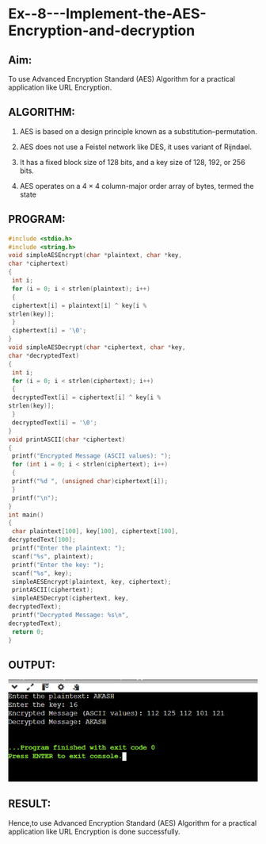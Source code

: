 # Ex--8---Implement-the-AES-Encryption-and-decryption

## Aim:
 To use Advanced Encryption Standard (AES)
Algorithm for a practical application like URL
Encryption.

## ALGORITHM:

 1. AES is based on a design principle known as a
substitution–permutation.

 2. AES does not use a Feistel network like DES, it
uses variant of Rijndael.

 3. It has a fixed block size of 128 bits, and a key size
of 128, 192, or 256 bits.

 4. AES operates on a 4 × 4 column-major order
array of bytes, termed the state

## PROGRAM:
```c
#include <stdio.h>
#include <string.h>
void simpleAESEncrypt(char *plaintext, char *key,
char *ciphertext)
{
 int i;
 for (i = 0; i < strlen(plaintext); i++)
 {
 ciphertext[i] = plaintext[i] ^ key[i %
strlen(key)];
 }
 ciphertext[i] = '\0';
}
void simpleAESDecrypt(char *ciphertext, char *key,
char *decryptedText)
{
 int i;
 for (i = 0; i < strlen(ciphertext); i++)
 {
 decryptedText[i] = ciphertext[i] ^ key[i %
strlen(key)];
 }
 decryptedText[i] = '\0';
}
void printASCII(char *ciphertext)
{
 printf("Encrypted Message (ASCII values): ");
 for (int i = 0; i < strlen(ciphertext); i++)
 {
 printf("%d ", (unsigned char)ciphertext[i]);
 }
 printf("\n");
}
int main()
{
 char plaintext[100], key[100], ciphertext[100],
decryptedText[100];
 printf("Enter the plaintext: ");
 scanf("%s", plaintext);
 printf("Enter the key: ");
 scanf("%s", key);
 simpleAESEncrypt(plaintext, key, ciphertext);
 printASCII(ciphertext);
 simpleAESDecrypt(ciphertext, key,
decryptedText);
 printf("Decrypted Message: %s\n",
decryptedText);
 return 0;
}
```
## OUTPUT:
![output](-8.png)
## RESULT:

Hence,to use Advanced Encryption Standard (AES)
Algorithm for a practical application like URL
Encryption is done successfully.